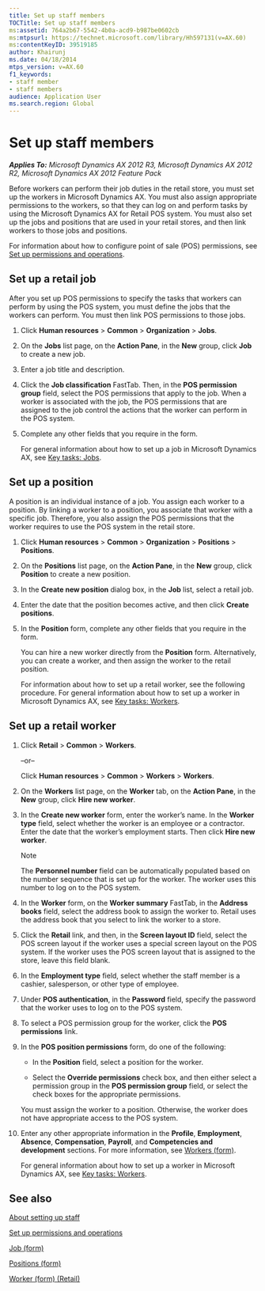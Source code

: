 ```yaml
---
title: Set up staff members
TOCTitle: Set up staff members
ms:assetid: 764a2b67-5542-4b0a-acd9-b987be0602cb
ms:mtpsurl: https://technet.microsoft.com/library/Hh597131(v=AX.60)
ms:contentKeyID: 39519185
author: Khairunj
ms.date: 04/18/2014
mtps_version: v=AX.60
f1_keywords:
- staff member
- staff members
audience: Application User
ms.search.region: Global
---
```


# Set up staff members 


_**Applies To:** Microsoft Dynamics AX 2012 R3, Microsoft Dynamics AX 2012 R2, Microsoft Dynamics AX 2012 Feature Pack_

Before workers can perform their job duties in the retail store, you must set up the workers in Microsoft Dynamics AX. You must also assign appropriate permissions to the workers, so that they can log on and perform tasks by using the Microsoft Dynamics AX for Retail POS system. You must also set up the jobs and positions that are used in your retail stores, and then link workers to those jobs and positions.

For information about how to configure point of sale (POS) permissions, see [Set up permissions and operations](set-up-permissions-and-operations.md).

## Set up a retail job

After you set up POS permissions to specify the tasks that workers can perform by using the POS system, you must define the jobs that the workers can perform. You must then link POS permissions to those jobs.

1.  Click **Human resources** \> **Common** \> **Organization** \> **Jobs**.

2.  On the **Jobs** list page, on the **Action Pane**, in the **New** group, click **Job** to create a new job.

3.  Enter a job title and description.

4.  Click the **Job classification** FastTab. Then, in the **POS permission group** field, select the POS permissions that apply to the job. When a worker is associated with the job, the POS permissions that are assigned to the job control the actions that the worker can perform in the POS system.

5.  Complete any other fields that you require in the form.
    
    For general information about how to set up a job in Microsoft Dynamics AX, see [Key tasks: Jobs](key-tasks-jobs.md).

## Set up a position

A position is an individual instance of a job. You assign each worker to a position. By linking a worker to a position, you associate that worker with a specific job. Therefore, you also assign the POS permissions that the worker requires to use the POS system in the retail store.

1.  Click **Human resources** \> **Common** \> **Organization** \> **Positions** \> **Positions**.

2.  On the **Positions** list page, on the **Action Pane**, in the **New** group, click **Position** to create a new position.

3.  In the **Create new position** dialog box, in the **Job** list, select a retail job.

4.  Enter the date that the position becomes active, and then click **Create positions**.

5.  In the **Position** form, complete any other fields that you require in the form.
    
    You can hire a new worker directly from the **Position** form. Alternatively, you can create a worker, and then assign the worker to the retail position.
    
    For information about how to set up a retail worker, see the following procedure. For general information about how to set up a worker in Microsoft Dynamics AX, see [Key tasks: Workers](key-tasks-workers.md).

## Set up a retail worker

1.  Click **Retail** \> **Common** \> **Workers**.
    
    –or–
    
    Click **Human resources** \> **Common** \> **Workers** \> **Workers**.

2.  On the **Workers** list page, on the **Worker** tab, on the **Action Pane**, in the **New** group, click **Hire new worker**.

3.  In the **Create new worker** form, enter the worker’s name. In the **Worker type** field, select whether the worker is an employee or a contractor. Enter the date that the worker’s employment starts. Then click **Hire new worker**.
    

    > [!NOTE]
    > <P>The <STRONG>Personnel number</STRONG> field can be automatically populated based on the number sequence that is set up for the worker. The worker uses this number to log on to the POS system.</P>



4.  In the **Worker** form, on the **Worker summary** FastTab, in the **Address books** field, select the address book to assign the worker to. Retail uses the address book that you select to link the worker to a store.

5.  Click the **Retail** link, and then, in the **Screen layout ID** field, select the POS screen layout if the worker uses a special screen layout on the POS system. If the worker uses the POS screen layout that is assigned to the store, leave this field blank.

6.  In the **Employment type** field, select whether the staff member is a cashier, salesperson, or other type of employee.

7.  Under **POS authentication**, in the **Password** field, specify the password that the worker uses to log on to the POS system.

8.  To select a POS permission group for the worker, click the **POS permissions** link.

9.  In the **POS position permissions** form, do one of the following:
    
      - In the **Position** field, select a position for the worker.
    
      - Select the **Override permissions** check box, and then either select a permission group in the **POS permission group** field, or select the check boxes for the appropriate permissions.
    
    You must assign the worker to a position. Otherwise, the worker does not have appropriate access to the POS system.

10. Enter any other appropriate information in the **Profile**, **Employment**, **Absence**, **Compensation**, **Payroll**, and **Competencies and development** sections. For more information, see [Workers (form)](https://technet.microsoft.com/library/aa583961\(v=ax.60\)).
    
    For general information about how to set up a worker in Microsoft Dynamics AX, see [Key tasks: Workers](key-tasks-workers.md).

## See also

[About setting up staff](about-setting-up-staff.md)

[Set up permissions and operations](set-up-permissions-and-operations.md)

[Job (form)](https://technet.microsoft.com/library/hh209557\(v=ax.60\))

[Positions (form)](https://technet.microsoft.com/library/aa590982\(v=ax.60\))

[Worker (form) (Retail)](https://technet.microsoft.com/library/hh597277\(v=ax.60\))

  


